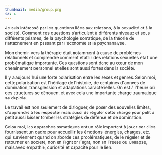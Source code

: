 ```yaml
---
thumbnail: media/group.png
id: 6
---
```

Je suis intéressé par les questions liées aux relations, à la sexualité et à la société. Comment ces questions s'articulent à différents niveaux et sous différents prismes, de la psychologie somatique, de la théorie de l'attachement en passant par l'économie et la psychanalyse.

Mon chemin vers la thérapie était notamment à cause de problèmes relationnels et comprendre comment établir des relations sexuelles était une problématique importante. Ces questions sont donc au cœur de mon cheminement personnel et elles sont aussi fortes dans la société.

Il y a aujourd'hui une forte polarisation entre les sexes et genres. Selon moi, cette polarisation est l'héritage de l'histoire, de centaines d'années de domination, transgression et adaptations caractérielles. On est à l'heure où ces structures se dénouent et avec cela une importante charge traumatique se déploie.

Le travail est non seulement de dialoguer, de poser des nouvelles limites, d'apprendre à les respecter mais aussi de réguler cette charge pour petit à petit aussi laisser tomber les stratégies de défense et de domination.

Selon moi, les approches somatiques ont un rôle important à jouer car elles fournissent un cadre pour accueillir les émotions, énergies, charges, etc. qui surviennent quand on aborde ces problématiques, de le réguler et de retourner en société, non en Fight or Flight, non en Freeze ou Collapse, mais avec empathie, curiosité et capacité pour le lien.
